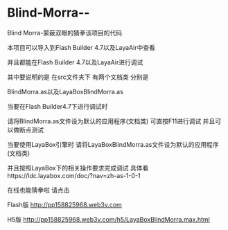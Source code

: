 ﻿# Blind-Morra--
Blind Morra-蒙蔽双眼的猜拳该项目的代码

本项目可以导入到Flash Builder 4.7以及LayaAir中查看 

并且都能在Flash Builder 4.7以及LayaAir进行调试

其中要说明的是 在src文件夹下 有两个文档类 分别是

BlindMorra.as以及LayaBoxBlindMorra.as

当要在Flash Builder4.7下进行调试时 

请将BlindMorra.as文件设为默认的应用程序(文档类) 可直按F11进行调试 并且可以做断点测试

当要使用LayaBox引擎时 请将LayaBoxBlindMorra.as文件设为默认的应用程序(文档类) 

并且按照LayaBox下的相关操作要求完成调试 具体看https://ldc.layabox.com/doc/?nav=zh-as-1-0-1

在线也能猜拳啦 请点击

Flash版 http://pp158825968.web3v.com

H5版 http://pp158825968.web3v.com/h5/LayaBoxBlindMorra.max.html
